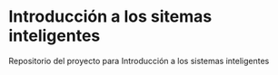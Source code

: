 Introducción a los sitemas inteligentes
=======================================

Repositorio del proyecto para Introducción a los sistemas inteligentes
